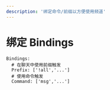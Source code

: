 ```yaml
---
description: '绑定命令/前缀以方便使用频道'
---
```


# 绑定 Bindings

```
Bindings:
  # 在聊天中使用前缀触发
  Prefix: ['!all','...']
  # 使用命令触发
  Command: ['msg','...']
```



